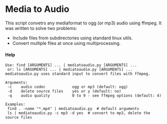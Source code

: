 # Media to Audio

This script convetrs any mediaformat to ogg (or mp3) audio using ffmpeg. It was written to solve two problems:
* Include files from subdirectories using standard linux utils.
* Convert multiple files at once using multiprocessing.

#### Help
```
Use: find [ARGUMENTS] ... | mediatoaudio.py [ARGUMENTS] ...
 or: ls [ARGUMENTS] ... | mediatoaudio.py [ARGUMENTS] ...
mediatoaudio.py uses standard input to convert files with ffmpeg.

Arguments:
 -c    audio codec            ogg or mp3 (default: ogg)
 -d    delete source files    yes or y (default: no)
 -q    audio quality          0 to 9 - see ffmpeg options (default: 4)

Examples:
 find . -name "*.mp4" | mediatoaudio.py  # default arguments
 ls | mediatoaudio.py -c mp3 -d yes  # convert to mp3, delete the source files
```
